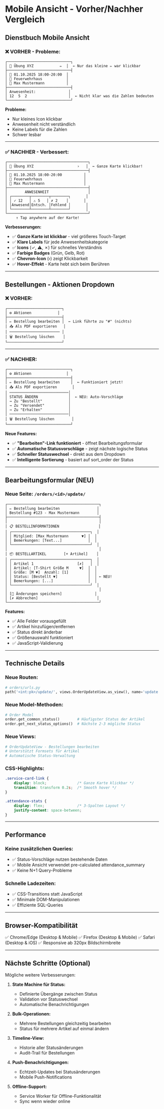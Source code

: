 # Mobile Ansicht - Vorher/Nachher Vergleich

## Dienstbuch Mobile Ansicht

### ❌ VORHER - Probleme:

```
┌─────────────────────────────┐
│ 📖 Übung XYZ            ✏️  │  ← Nur das kleine ✏️ war klickbar
├─────────────────────────────┤
│ 📅 01.10.2025 18:00-20:00  │
│ 📍 Feuerwehrhaus           │
│ 👤 Max Mustermann          │
├─────────────────────────────┤
│ Anwesenheit:               │
│ 12  5  2                   │  ← Nicht klar was die Zahlen bedeuten
└─────────────────────────────┘
```

**Probleme:**
- Nur kleines Icon klickbar
- Anwesenheit nicht verständlich
- Keine Labels für die Zahlen
- Schwer lesbar

---

### ✅ NACHHER - Verbessert:

```
┌─────────────────────────────────────┐
│ 📖 Übung XYZ                    ›   │  ← Ganze Karte klickbar!
├─────────────────────────────────────┤
│ 📅 01.10.2025 18:00-20:00          │
│ 📍 Feuerwehrhaus                   │
│ 👤 Max Mustermann                  │
├─────────────────────────────────────┤
│        ANWESENHEIT                  │
│ ┌────────┬────────┬────────┐       │
│ │ ✓ 12   │ ⚠ 5   │ ✗ 2    │       │
│ │Anwesend│Entsch. │Fehlend │       │
│ └────────┴────────┴────────┘       │
└─────────────────────────────────────┘
     ↑ Tap anywhere auf der Karte!
```

**Verbesserungen:**
- ✅ **Ganze Karte ist klickbar** - viel größeres Touch-Target
- ✅ **Klare Labels** für jede Anwesenheitskategorie
- ✅ **Icons** (✓, ⚠, ✗) für schnelles Verständnis
- ✅ **Farbige Badges** (Grün, Gelb, Rot)
- ✅ **Chevron-Icon** (›) zeigt Klickbarkeit
- ✅ **Hover-Effekt** - Karte hebt sich beim Berühren

---

## Bestellungen - Aktionen Dropdown

### ❌ VORHER:

```
┌─────────────────────────┐
│ ⚙️ Aktionen            │
├─────────────────────────┤
│ ✏️ Bestellung bearbeiten │  ← Link führte zu "#" (nichts)
│ 📥 Als PDF exportieren   │
│ ─────────────────────── │
│ 🗑️ Bestellung löschen    │
└─────────────────────────┘
```

---

### ✅ NACHHER:

```
┌─────────────────────────────┐
│ ⚙️ Aktionen                │
├─────────────────────────────┤
│ ✏️ Bestellung bearbeiten     │  ← Funktioniert jetzt!
│ 📥 Als PDF exportieren       │
│ ───────────────────────────│
│ STATUS ÄNDERN              │  ← NEU: Auto-Vorschläge
│ → Zu "Bestellt"            │
│ → Zu "Versendet"           │
│ → Zu "Erhalten"            │
│ ───────────────────────────│
│ 🗑️ Bestellung löschen        │
└─────────────────────────────┘
```

**Neue Features:**
- ✅ **"Bearbeiten"-Link funktioniert** - öffnet Bearbeitungsformular
- ✅ **Automatische Statusvorschläge** - zeigt nächste logische Status
- ✅ **Schneller Statuswechsel** - direkt aus dem Dropdown
- ✅ **Intelligente Sortierung** - basiert auf sort_order der Status

---

## Bearbeitungsformular (NEU)

### Neue Seite: `/orders/<id>/update/`

```
┌──────────────────────────────────────────┐
│ ✏️ Bestellung bearbeiten                 │
│ Bestellung #123 - Max Mustermann        │
├──────────────────────────────────────────┤
│                                          │
│ 📋 BESTELLINFORMATIONEN                  │
│ ┌────────────────────────────────────┐  │
│ │ Mitglied: [Max Mustermann      ▼] │  │
│ │ Bemerkungen: [Text...]            │  │
│ └────────────────────────────────────┘  │
│                                          │
│ 📦 BESTELLARTIKEL        [+ Artikel]    │
│ ┌────────────────────────────────────┐  │
│ │ Artikel 1                    [✗]   │  │
│ │ Artikel: [T-Shirt Größe M     ▼]  │  │
│ │ Größe: [M ▼]  Anzahl: [1]         │  │
│ │ Status: [Bestellt ▼]              │  │ ← NEU!
│ │ Bemerkungen: [...]                │  │
│ └────────────────────────────────────┘  │
│                                          │
│ [💾 Änderungen speichern]               │
│ [✗ Abbrechen]                           │
└──────────────────────────────────────────┘
```

**Features:**
- ✅ Alle Felder vorausgefüllt
- ✅ Artikel hinzufügen/entfernen
- ✅ Status direkt änderbar
- ✅ Größenauswahl funktioniert
- ✅ JavaScript-Validierung

---

## Technische Details

### Neue Routen:
```python
# orders/urls.py
path('<int:pk>/update/', views.OrderUpdateView.as_view(), name='update')
```

### Neue Model-Methoden:
```python
# Order Model
order.get_common_status()        # Häufigster Status der Artikel
order.get_next_status_options()  # Nächste 2-3 mögliche Status
```

### Neue Views:
```python
# OrderUpdateView - Bestellungen bearbeiten
# Unterstützt Formsets für Artikel
# Automatische Status-Verwaltung
```

### CSS-Highlights:
```css
.service-card-link {
    display: block;              /* Ganze Karte klickbar */
    transition: transform 0.2s;  /* Smooth hover */
}

.attendance-stats {
    display: flex;               /* 3-Spalten Layout */
    justify-content: space-between;
}
```

---

## Performance

### Keine zusätzlichen Queries:
- ✅ Status-Vorschläge nutzen bestehende Daten
- ✅ Mobile Ansicht verwendet pre-calculated attendance_summary
- ✅ Keine N+1 Query-Probleme

### Schnelle Ladezeiten:
- ✅ CSS-Transitions statt JavaScript
- ✅ Minimale DOM-Manipulationen
- ✅ Effiziente SQL-Queries

---

## Browser-Kompatibilität

✅ Chrome/Edge (Desktop & Mobile)
✅ Firefox (Desktop & Mobile)
✅ Safari (Desktop & iOS)
✅ Responsive ab 320px Bildschirmbreite

---

## Nächste Schritte (Optional)

Mögliche weitere Verbesserungen:

1. **State Machine für Status:**
   - Definierte Übergänge zwischen Status
   - Validation vor Statuswechsel
   - Automatische Benachrichtigungen

2. **Bulk-Operationen:**
   - Mehrere Bestellungen gleichzeitig bearbeiten
   - Status für mehrere Artikel auf einmal ändern

3. **Timeline-View:**
   - Historie aller Statusänderungen
   - Audit-Trail für Bestellungen

4. **Push-Benachrichtigungen:**
   - Echtzeit-Updates bei Statusänderungen
   - Mobile Push-Notifications

5. **Offline-Support:**
   - Service Worker für Offline-Funktionalität
   - Sync wenn wieder online
